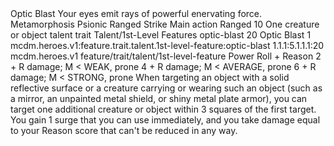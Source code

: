 <ability>
  <name>Optic Blast</name>
  <flavor>Your eyes emit rays of powerful enervating force.</flavor>
  <keywords>
    <keyword>Metamorphosis</keyword>
    <keyword>Psionic</keyword>
    <keyword>Ranged</keyword>
    <keyword>Strike</keyword>
  </keywords>
  <type>Main action</type>
  <distance>Ranged 10</distance>
  <target>One creature or object</target>
  <metadata>
    <class>talent</class>
    <feature_type>trait</feature_type>
    <file_dpath>Talent/1st-Level Features</file_dpath>
    <item_id>optic-blast</item_id>
    <item_index>20</item_index>
    <item_name>Optic Blast</item_name>
    <level>1</level>
    <scc>mcdm.heroes.v1:feature.trait.talent.1st-level-feature:optic-blast</scc>
    <scdc>1.1.1:5.1.1.1:20</scdc>
    <source>mcdm.heroes.v1</source>
    <type>feature/trait/talent/1st-level-feature</type>
  </metadata>
  <effects>
    <effect type="roll">
      <roll>Power Roll + Reason</roll>
      <t1>2 + R damage; M &lt; WEAK, prone</t1>
      <t2>4 + R damage; M &lt; AVERAGE, prone</t2>
      <t3>6 + R damage; M &lt; STRONG, prone</t3>
    </effect>
    <effect type="mundane">When targeting an object with a solid reflective surface or a creature carrying or wearing such an object (such as a mirror, an unpainted metal shield, or shiny metal plate armor), you can target one additional creature or object within 3 squares of the first target.</effect>
    <effect type="mundane" name="Strained">You gain 1 surge that you can use immediately, and you take damage equal to your Reason score that can&apos;t be reduced in any way.</effect>
  </effects>
</ability>

